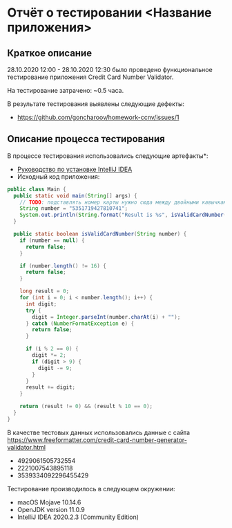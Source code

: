 # Отчёт о тестировании <Название приложения>

## Краткое описание

28.10.2020 12:00 - 28.10.2020 12:30 было проведено функциональное тестирование приложения Credit Card Number Validator.

На тестирование затрачено: ~0.5 часа. 

В результате тестирования выявлены следующие дефекты:
* https://github.com/goncharoov/homework-ccnv/issues/1

## Описание процесса тестирования

В процессе тестирования использовались следующие артефакты*:
* [Руководство по установке IntelliJ IDEA](https://github.com/netology-code/javaqa-homeworks/blob/master/intro/idea.md)
* Исходный код приложения:
```java
public class Main {
  public static void main(String[] args) {
    // TODO: подставлять номер карты нужно сюда между двойными кавычками, без пробелов
    String number = "5351719427810741";
    System.out.println(String.format("Result is %s", isValidCardNumber(number) ? "OK" : "FAIL"));
  }

  public static boolean isValidCardNumber(String number) {
    if (number == null) {
      return false;
    }

    if (number.length() != 16) {
      return false;
    }

    long result = 0;
    for (int i = 0; i < number.length(); i++) {
      int digit;
      try {
        digit = Integer.parseInt(number.charAt(i) + "");
      } catch (NumberFormatException e) {
        return false;
      }

      if (i % 2 == 0) {
        digit *= 2;
        if (digit > 9) {
          digit -= 9;
        }
      }
      result += digit;
    }

    return (result != 0) && (result % 10 == 0);
  }
}
```

В качестве тестовых данных использовались данные с сайта https://www.freeformatter.com/credit-card-number-generator-validator.html
* 4929061505732554
* 2221007543895118
* 3539334092296455429

Тестирование производилось в следующем окружении:
* macOS Mojave 10.14.6
* OpenJDK version 11.0.9
* IntelliJ IDEA 2020.2.3 (Community Edition)